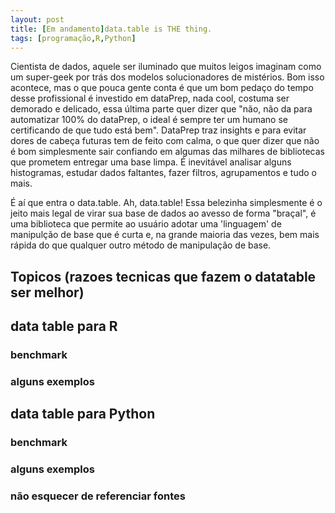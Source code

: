 ```yaml
---
layout: post
title: [Em andamento]data.table is THE thing.
tags: [programação,R,Python]
---  
```


 Cientista de dados, aquele ser iluminado que muitos leigos imaginam como um super-geek por trás dos modelos solucionadores de mistérios. Bom isso acontece, mas o que pouca gente conta é que um bom pedaço do tempo desse profissional é investido em dataPrep, nada cool, costuma ser demorado e delicado, essa última parte quer dizer que "não, não da para automatizar 100% do dataPrep, o ideal é sempre ter um humano se certificando de que tudo está bem".
DataPrep traz insights e para evitar dores de cabeça futuras tem de feito com calma, o que quer dizer que não é bom simplesmente sair confiando em algumas das milhares de bibliotecas que prometem entregar uma base limpa. É inevitável analisar alguns histogramas, estudar dados faltantes, fazer filtros, agrupamentos e tudo o mais.  

É aí que entra o data.table. Ah, data.table! Essa belezinha simplesmente é o jeito mais legal de virar sua base de dados ao avesso de forma "braçal", é uma biblioteca que permite ao usuário adotar uma 'linguagem' de manipulção de base que é curta e, na grande maioria das vezes, bem mais rápida do que qualquer outro método de manipulação de base.

## Topicos (razoes tecnicas que fazem o datatable ser melhor)

## data table para R
### benchmark
### alguns exemplos

## data table para Python
### benchmark
### alguns exemplos


### não esquecer de referenciar fontes
